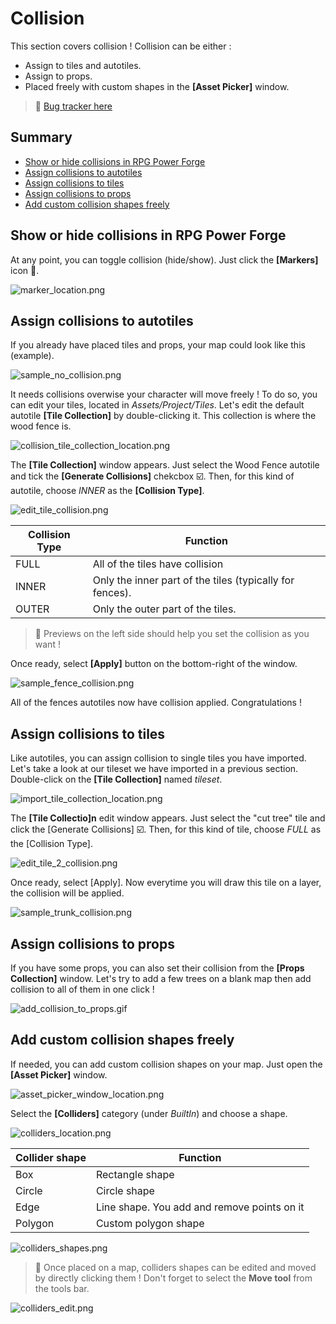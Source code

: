# Collision

This section covers collision ! Collision can be either :
* Assign to tiles and autotiles.
* Assign to props.
* Placed freely with custom shapes in the **[Asset Picker]** window.

> 🐞 [Bug tracker here](https://trello.com/b/PIzgsYov/rpg-power-forge-road-map)

## Summary
- [Show or hide collisions in RPG Power Forge](#show-or-hide-collisions-in-RPG-Power-Forge)
- [Assign collisions to autotiles](#assign-collisions-to-autotiles)
- [Assign collisions to tiles](#assign-collisions-to-tiles)
- [Assign collisions to props](#assign-collisions-to-props)
- [Add custom collision shapes freely](#add-custom-collision-shapes-freely)

## Show or hide collisions in RPG Power Forge

At any point, you can toggle collision (hide/show). Just click the **[Markers]** icon 🚩.

![marker_location.png](./../media/collision/marker_location.png)


## Assign collisions to autotiles

If you already have placed tiles and props, your map could look like this (example).

![sample_no_collision.png](./../media/collision/sample_no_collision.PNG)

It needs collisions overwise your character will move freely ! To do so, you can edit your tiles, located in *Assets/Project/Tiles*. Let's edit the default autotile **[Tile Collection]** by double-clicking it. This collection is where the wood fence is.

![collision_tile_collection_location.png](./../media/collision/collision_tile_collection_location.png)

The **[Tile Collection]** window appears. Just select the Wood Fence autotile and tick the **[Generate Collisions]** chekcbox ☑️. Then, for this kind of autotile, choose *INNER* as the **[Collision Type]**.

![edit_tile_collision.png](./../media/collision/edit_tile_collision.PNG)

Collision Type|Function|
--------|--------
FULL|All of the tiles have collision
INNER|Only the inner part of the tiles (typically for fences).
OUTER|Only the outer part of the tiles.

> 🐲 Previews on the left side should help you set the collision as you want !

Once ready, select **[Apply]** button on the bottom-right of the window.

![sample_fence_collision.png](./../media/collision//sample_fence_collision.PNG)

All of the fences autotiles now have collision applied. Congratulations ! 


## Assign collisions to tiles

Like autotiles, you can assign collision to single tiles you have imported. Let's take a look at our tileset we have imported in a previous section. Double-click on the **[Tile Collection]** named *tileset*.

![import_tile_collection_location.png](./../media/import/import_tile_collection_location.png)

The **[Tile Collectio]n** edit window appears. Just select the "cut tree" tile and click the [Generate Collisions] ☑️. Then, for this kind of tile, choose *FULL* as the [Collision Type].

![edit_tile_2_collision.png](./../media/collision/edit_tile_2_collision.PNG)

Once ready, select [Apply]. Now everytime you will draw this tile on a layer, the collision will be applied.

![sample_trunk_collision.png](./../media/collision/sample_trunk_collision.PNG)


## Assign collisions to props

If you have some props, you can also set their collision from the **[Props Collection]** window. Let's try to add a few trees on a blank map then add collision to all of them in one click !

![add_collision_to_props.gif](./../media/collision/add_collision_to_props.gif)

## Add custom collision shapes freely

If needed, you can add custom collision shapes on your map. Just open the **[Asset Picker]** window.

![asset_picker_window_location.png](./../media/place_props/asset_picker_window_location.png)

Select the **[Colliders]** category (under *BuiltIn*) and choose a shape.

![colliders_location.png](./../media/collision/colliders_location.PNG)

Collider shape|Function|
--------|--------
Box|Rectangle shape
Circle|Circle shape
Edge|Line shape. You add and remove points on it
Polygon|Custom polygon shape

![colliders_shapes.png](./../media/collision/colliders_shapes.PNG)

> 🐲 Once placed on a map, colliders shapes can be edited and moved by directly clicking them ! Don't forget to select the **Move tool** from the tools bar.

![colliders_edit.png](./../media/collision/colliders_edit.png)